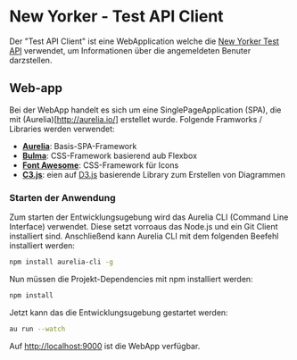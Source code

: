 New Yorker - Test API Client
============================

Der "Test API Client" ist eine WebApplication welche die [New Yorker Test API](https://appdev.newyorker.de/newyorkerapitest) verwendet, um Informationen über die angemeldeten Benuter darzstellen.

## Web-app

Bei der WebApp handelt es sich um eine SinglePageApplication (SPA), die mit (Aurelia)[http://aurelia.io/]  erstellet wurde. Folgende Framworks / Libraries werden verwendet:

 * __[Aurelia](http://aurelia.io/)__: Basis-SPA-Framework
 * __[Bulma](http://bulma.io/)__: CSS-Framework basierend aub Flexbox
 * __[Font Awesome](http://fontawesome.io/)__: CSS-Framework für Icons
 * __[C3.js](http://c3js.org/)__: eien auf [D3.js](https://d3js.org/) basierende Library zum Erstellen von Diagrammen


### Starten der Anwendung

Zum starten der Entwicklungsugebung wird das Aurelia CLI (Command Line Interface) verwendet. Diese setzt vorroaus das Node.js und ein Git Client installiert sind. 
Anschließend kann Aurelia CLI mit dem folgenden Beefehl installiert werden:

```sh
npm install aurelia-cli -g
``` 

Nun müssen die Projekt-Dependencies mit npm installiert werden:

```sh
npm install
``` 

Jetzt kann das die Entwicklungsugebung gestartet werden:

```sh
au run --watch
``` 

Auf [http://localhost:9000](http://localhost:9000) ist die WebApp verfügbar.

